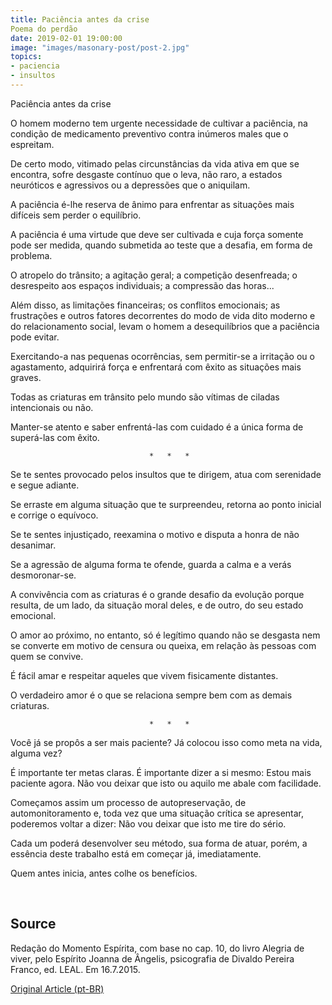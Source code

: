 ```yaml
---
title: Paciência antes da crise
Poema do perdão
date: 2019-02-01 19:00:00
image: "images/masonary-post/post-2.jpg"
topics: 
- paciencia
- insultos
---
```


Paciência antes da crise

O homem moderno tem urgente necessidade de cultivar a paciência, na condição de
medicamento preventivo contra inúmeros males que o espreitam.

De certo modo, vitimado pelas circunstâncias da vida ativa em que se encontra,
sofre desgaste contínuo que o leva, não raro, a estados neuróticos e agressivos
ou a depressões que o aniquilam.

A paciência é-lhe reserva de ânimo para enfrentar as situações mais difíceis
sem perder o equilíbrio.

A paciência é uma virtude que deve ser cultivada e cuja força somente pode ser
medida, quando submetida ao teste que a desafia, em forma de problema.

O atropelo do trânsito; a agitação geral; a competição desenfreada; o
desrespeito aos espaços individuais; a compressão das horas...

Além disso, as limitações financeiras; os conflitos emocionais; as frustrações
e outros fatores decorrentes do modo de vida dito moderno e do relacionamento
social, levam o homem a desequilíbrios que a paciência pode evitar.

Exercitando-a nas pequenas ocorrências, sem permitir-se a irritação ou o
agastamento, adquirirá força e enfrentará com êxito as situações mais graves.

Todas as criaturas em trânsito pelo mundo são vítimas de ciladas intencionais
ou não.

Manter-se atento e saber enfrentá-las com cuidado é a única forma de superá-las
com êxito.

                                   *   *   *

Se te sentes provocado pelos insultos que te dirigem, atua com serenidade e
segue adiante.

Se erraste em alguma situação que te surpreendeu, retorna ao ponto inicial e
corrige o equívoco.

Se te sentes injustiçado, reexamina o motivo e disputa a honra de não
desanimar.

Se a agressão de alguma forma te ofende, guarda a calma e a verás
desmoronar-se.

A convivência com as criaturas é o grande desafio da evolução porque resulta,
de um lado, da situação moral deles, e de outro, do seu estado emocional.

O amor ao próximo, no entanto, só é legítimo quando não se desgasta nem se
converte em motivo de censura ou queixa, em relação às pessoas com quem se
convive.

É fácil amar e respeitar aqueles que vivem fisicamente distantes.

O verdadeiro amor é o que se relaciona sempre bem com as demais criaturas.

                                   *   *   *

Você já se propôs a ser mais paciente? Já colocou isso como meta na vida,
alguma vez?

É importante ter metas claras. É importante dizer a si mesmo: Estou mais
paciente agora. Não vou deixar que isto ou aquilo me abale com facilidade.

Começamos assim um processo de autopreservação, de automonitoramento e, toda
vez que uma situação crítica se apresentar, poderemos voltar a dizer: Não vou
deixar que isto me tire do sério.

Cada um poderá desenvolver seu método, sua forma de atuar, porém, a essência
deste trabalho está em começar já, imediatamente.

Quem antes inicia, antes colhe os benefícios.

 
## Source
Redação do Momento Espírita, com base no cap. 10,
do livro Alegria de viver, pelo Espírito Joanna de Ângelis,
psicografia de Divaldo Pereira Franco, ed. LEAL.
Em 16.7.2015.

[Original Article (pt-BR)](http://www.momento.com.br/pt/ler_texto.php?id=4518)


